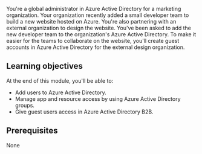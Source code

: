 You're a global administrator in Azure Active Directory for a marketing organization. Your organization recently added a small developer team to build a new website hosted on Azure. You're also partnering with an external organization to design the website. You've been asked to add the new developer team to the organization's Azure Active Directory. To make it easier for the teams to collaborate on the website, you'll create guest accounts in Azure Active Directory for the external design organization.

## Learning objectives

At the end of this module, you'll be able to:

- Add users to Azure Active Directory.
- Manage app and resource access by using Azure Active Directory groups.
- Give guest users access in Azure Active Directory B2B.

## Prerequisites

None
